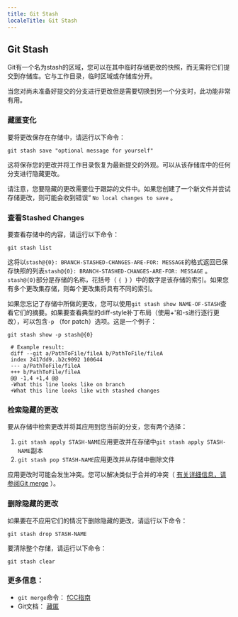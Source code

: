 ```yaml
---
title: Git Stash
localeTitle: Git Stash
---
```

## Git Stash

Git有一个名为stash的区域，您可以在其中临时存储更改的快照，而无需将它们提交到存储库。它与工作目录，临时区域或存储库分开。

当您对尚未准备好提交的分支进行更改但是需要切换到另一个分支时，此功能非常有用。

### 藏匿变化

要将更改保存在存储中，请运行以下命令：

```shell
git stash save "optional message for yourself" 
```

这将保存您的更改并将工作目录恢复为最新提交的外观。可以从该存储库中的任何分支进行隐藏更改。

请注意，您要隐藏的更改需要位于跟踪的文件中。如果您创建了一个新文件并尝试存储更改，则可能会收到错误“ `No local changes to save` 。

### 查看Stashed Changes

要查看存储中的内容，请运行以下命令：

```shell
git stash list 
```

这将以`stash@{0}: BRANCH-STASHED-CHANGES-ARE-FOR: MESSAGE`的格式返回已保存快照的列表`stash@{0}: BRANCH-STASHED-CHANGES-ARE-FOR: MESSAGE` 。 `stash@{0}`部分是存储的名称，花括号（ `{ }` ）中的数字是该存储的索引。如果您有多个更改集存储，则每个更改集将具有不同的索引。

如果您忘记了存储中所做的更改，您可以使用`git stash show NAME-OF-STASH`查看它们的摘要。如果要查看典型的diff-style补丁布局（使用+'和-s进行逐行更改），可以包含`-p` （for patch）选项。这是一个例子：

```shell
git stash show -p stash@{0} 
 
 # Example result: 
 diff --git a/PathToFile/fileA b/PathToFile/fileA 
 index 2417dd9..b2c9092 100644 
 --- a/PathToFile/fileA 
 +++ b/PathToFile/fileA 
 @@ -1,4 +1,4 @@ 
 -What this line looks like on branch 
 +What this line looks like with stashed changes 
```

### 检索隐藏的更改

要从存储中检索更改并将其应用到您当前的分支，您有两个选择：

1.  `git stash apply STASH-NAME`应用更改并在存储中`git stash apply STASH-NAME`副本
2.  `git stash pop STASH-NAME`应用更改并从存储中删除文件

应用更改时可能会发生冲突。您可以解决类似于合并的冲突（ [有关详细信息，请参阅Git merge](https://guide.freecodecamp.org/git/git-merge/) ）。

### 删除隐藏的更改

如果要在不应用它们的情况下删除隐藏的更改，请运行以下命令：

```shell
git stash drop STASH-NAME 
```

要清除整个存储，请运行以下命令：

```shell
git stash clear 
```

### 更多信息：

*   `git merge`命令： [fCC指南](https://guide.freecodecamp.org/git/git-merge/)
*   Git文档： [藏匿](https://git-scm.com/docs/git-stash)